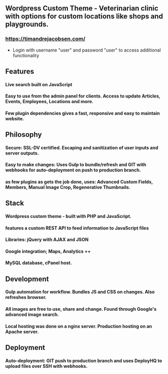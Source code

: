 ## Wordpress Custom Theme - Veterinarian clinic with options for custom locations like shops and playgrounds.
### https://timandrejacobsen.com/

- Login with username "user" and password "user" to access additional functionality

## Features
#### Live search built on JavaScript
#### Easy to use from the admin panel for clients. Access to update Articles, Events, Employees, Locations and more.
#### Few plugin dependencies gives a fast, responsive and easy to maintain website.

## Philosophy
#### Secure: SSL-DV certified. Escaping and sanitization of user inputs and server outputs.
#### Easy to make changes: Uses Gulp to bundle/refresh and GIT with webhooks for auto-deployment on push to production branch.
#### as few plugins as gets the job done, uses: Advanced Custom Fields, Members, Manual Image Crop, Regenerative Thumbnails.

## Stack
#### Wordpress custom theme - built with PHP and JavaScript.
#### features a custom REST API to feed information to JavaScript files
#### Libraries: jQuery with AJAX and JSON
#### Google integration; Maps, Analytics ++
#### MySQL database, cPanel host.

## Development
#### Gulp automation for workflow. Bundles JS and CSS on changes. Also refreshes browser.
#### All images are free to use, share and change. Found through Google's advanced image search.
#### Local hosting was done on a nginx server. Production hosting on an Apache server.

## Deployment
#### Auto-deployment: GIT push to production branch and uses DeployHQ to upload files over SSH with webhooks.
